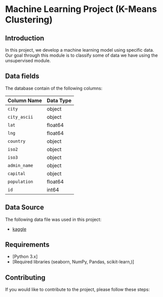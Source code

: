 # Machine Learning Project (K-Means Clustering)

## Introduction
In this project, we develop a machine learning model using specific data. Our goal through this module is to classify some of data we have using the unsupervised module.

## Data fields

The database contain of the following columns:

| Column Name       | Data Type |
|-------------------|-----------|
| `city`            | object    |
| `city_ascii`      | object    |
| `lat`             | float64   |
| `lng`             | float64   |
| `country`         | object    |
| `iso2`            | object    |
| `iso3`            | object    |
| `admin_name`      | object    |
| `capital`         | object    |
| `population`      | float64   |
| `id`              | int64     |


## Data Source
The following data file was used in this project:

- [kaggle](https://www.kaggle.com/datasets/juanmah/world-cities)


## Requirements
- [Python 3.x]
- [Required libraries (seaborn, NumPy, Pandas, scikit-learn,)]

## Contributing
If you would like to contribute to the project, please follow these steps:


